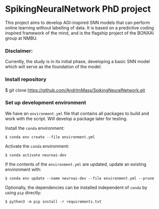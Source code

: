 # SpikingNeuralNetwork PhD project
This project aims to develop AGI-inspired SNN models that can perform online learning without labelling of data. It is based on a predictive coding inspired framework of the mind, and is the flagship project of the BONXAI group at NMBU.
### Disclaimer: 
Currently, the study is in its initial phase, developing a basic SNN model which will serve as the foundation of the model. 

### Install repository

  $ git clone  https://github.com/AndrlmMass/SpikingNeuralNetwork.git

### Set up development environment

We have an `environment.yml` file that contains all packages to build and work with the script. Will develop a package later for testing.

Install the `conda` environment:

    $ conda env create --file environment.yml

Activate the `conda` environment:

    $ conda activate neuroai-dev

If the contents of the `environment.yml` are updated, update an existing environment with:

    $ conda env update --name neuroai-dev --file environment.yml --prune

Optionally, the dependencies can be installed independent of `conda` by using `pip` directly:

    $ python3 -m pip install -r requirements.txt
